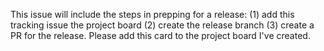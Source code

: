 This issue will include the steps in prepping for a release: (1) add this tracking issue the project board (2) create the release branch (3) create a PR for the release. Please add this card to the project board I've created.
